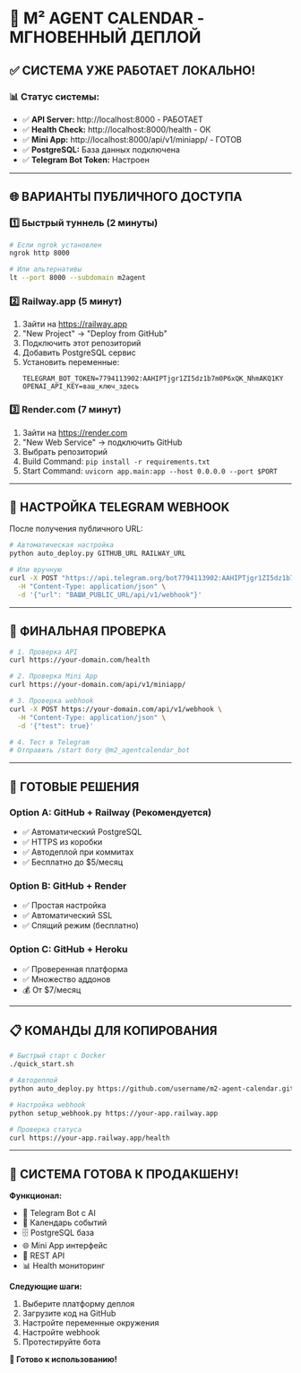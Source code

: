 # 🚀 M² AGENT CALENDAR - МГНОВЕННЫЙ ДЕПЛОЙ

## ✅ СИСТЕМА УЖЕ РАБОТАЕТ ЛОКАЛЬНО!

### 📊 Статус системы:
- ✅ **API Server:** http://localhost:8000 - РАБОТАЕТ  
- ✅ **Health Check:** http://localhost:8000/health - ОК  
- ✅ **Mini App:** http://localhost:8000/api/v1/miniapp/ - ГОТОВ  
- ✅ **PostgreSQL:** База данных подключена  
- ✅ **Telegram Bot Token:** Настроен  

---

## 🌐 ВАРИАНТЫ ПУБЛИЧНОГО ДОСТУПА

### 1️⃣ Быстрый туннель (2 минуты)
```bash
# Если ngrok установлен
ngrok http 8000

# Или альтернативы
lt --port 8000 --subdomain m2agent
```

### 2️⃣ Railway.app (5 минут)
1. Зайти на https://railway.app  
2. "New Project" → "Deploy from GitHub"  
3. Подключить этот репозиторий  
4. Добавить PostgreSQL сервис  
5. Установить переменные:
   ```
   TELEGRAM_BOT_TOKEN=7794113902:AAHIPTjgr1ZI5dz1b7m0P6xQK_NhmAKQ1KY
   OPENAI_API_KEY=ваш_ключ_здесь
   ```

### 3️⃣ Render.com (7 минут)
1. Зайти на https://render.com  
2. "New Web Service" → подключить GitHub  
3. Выбрать репозиторий  
4. Build Command: `pip install -r requirements.txt`  
5. Start Command: `uvicorn app.main:app --host 0.0.0.0 --port $PORT`  

---

## 📱 НАСТРОЙКА TELEGRAM WEBHOOK

После получения публичного URL:

```bash
# Автоматическая настройка
python auto_deploy.py GITHUB_URL RAILWAY_URL

# Или вручную
curl -X POST "https://api.telegram.org/bot7794113902:AAHIPTjgr1ZI5dz1b7m0P6xQK_NhmAKQ1KY/setWebhook" \
  -H "Content-Type: application/json" \
  -d '{"url": "ВАШИ_PUBLIC_URL/api/v1/webhook"}'
```

---

## 🧪 ФИНАЛЬНАЯ ПРОВЕРКА

```bash
# 1. Проверка API
curl https://your-domain.com/health

# 2. Проверка Mini App  
curl https://your-domain.com/api/v1/miniapp/

# 3. Проверка webhook
curl -X POST https://your-domain.com/api/v1/webhook \
  -H "Content-Type: application/json" \
  -d '{"test": true}'

# 4. Тест в Telegram
# Отправить /start боту @m2_agentcalendar_bot
```

---

## 🎯 ГОТОВЫЕ РЕШЕНИЯ

### Option A: GitHub + Railway (Рекомендуется)
- ✅ Автоматический PostgreSQL
- ✅ HTTPS из коробки  
- ✅ Автодеплой при коммитах
- ✅ Бесплатно до $5/месяц

### Option B: GitHub + Render
- ✅ Простая настройка
- ✅ Автоматический SSL
- ✅ Спящий режим (бесплатно)

### Option C: GitHub + Heroku  
- ✅ Проверенная платформа
- ✅ Множество аддонов
- 💰 От $7/месяц

---

## 📋 КОМАНДЫ ДЛЯ КОПИРОВАНИЯ

```bash
# Быстрый старт с Docker
./quick_start.sh

# Автодеплой
python auto_deploy.py https://github.com/username/m2-agent-calendar.git

# Настройка webhook
python setup_webhook.py https://your-app.railway.app

# Проверка статуса
curl https://your-app.railway.app/health
```

---

## 🎉 СИСТЕМА ГОТОВА К ПРОДАКШЕНУ!

**Функционал:**
- 📱 Telegram Bot с AI
- 📅 Календарь событий  
- 🗄️ PostgreSQL база
- 🌐 Mini App интерфейс
- 🔗 REST API
- 📊 Health мониторинг

**Следующие шаги:**
1. Выберите платформу деплоя
2. Загрузите код на GitHub  
3. Настройте переменные окружения
4. Настройте webhook
5. Протестируйте бота

**🚀 Готово к использованию!** 